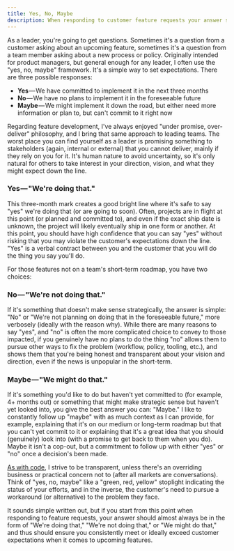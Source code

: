```yaml
---
title: Yes, No, Maybe
description: When responding to customer feature requests your answer should be in the form of "we're doing that", "we're not doing that", or "we might do that".
---
```


As a leader, you're going to get questions. Sometimes it's a question from a customer asking about an upcoming feature, sometimes it's a question from a team member asking about a new process or policy. Originally intended for product managers, but general enough for any leader, I often use the "yes, no, maybe" framework. It's a simple way to set expectations. There are three possible responses:

* **Yes** — We have committed to implement it in the next three months
* **No** — We have no plans to implement it in the foreseeable future
* **Maybe** — We might implement it down the road, but either need more information or plan to, but can't commit to it right now

Regarding feature development, I've always enjoyed "under promise, over-deliver" philosophy, and I bring that same approach to leading teams. The worst place you can find yourself as a leader is promising something to stakeholders (again, internal or external) that you cannot deliver, mainly if they rely on you for it. It's human nature to avoid uncertainty, so it's only natural for others to take interest in your direction, vision, and what they might expect down the line.

### Yes — "We're doing that."

This three-month mark creates a good bright line where it's safe to say "yes" we're doing that (or are going to soon). Often, projects are in flight at this point (or planned and committed to), and even if the exact ship date is unknown, the project will likely eventually ship in one form or another. At this point, you should have high confidence that you can say "yes" without risking that you may violate the customer's expectations down the line. "Yes" is a verbal contract between you and the customer that you will do the thing you say you'll do.

For those features not on a team's short-term roadmap, you have two choices:

### No — "We're not doing that."

If it's something that doesn't make sense strategically, the answer is simple: "No" or "We're not planning on doing that in the foreseeable future," more verbosely (ideally with the reason why). While there are many reasons to say "yes", and "no" is often the more complicated choice to convey to those impacted, if you genuinely have no plans to do the thing "no" allows them to pursue other ways to fix the problem (workflow, policy, tooling, etc.), and shows them that you're being honest and transparent about your vision and direction, even if the news is unpopular in the short-term.

### Maybe — "We might do that."

If it's something you'd like to do but haven't yet committed to (for example, 4+ months out) or something that might make strategic sense but haven't yet looked into, you give the best answer you can: "Maybe." I like to constantly follow up "maybe" with as much context as I can provide, for example, explaining that it's on our medium or long-term roadmap but that you can't yet commit to it or explaining that it's a great idea that you should (genuinely) look into (with a promise to get back to them when you do). Maybe it isn't a cop-out, but a commitment to follow up with either "yes" or "no" once a decision's been made.

[As with code](https://tom.preston-werner.com/2011/11/22/open-source-everything.html), I strive to be transparent, unless there's an overriding business or practical concern not to (after all markets are conversations). Think of "yes, no, maybe" like a "green, red, yellow" stoplight indicating the status of your efforts, and in the inverse, the customer's need to pursue a workaround (or alternative) to the problem they face.

It sounds simple written out, but if you start from this point when responding to feature requests, your answer should almost always be in the form of "We're doing that," "We're not doing that," or "We might do that," and thus should ensure you consistently meet or ideally exceed customer expectations when it comes to upcoming features.
